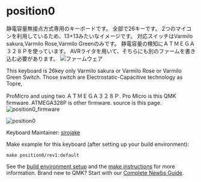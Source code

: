 # position0

静電容量無接点方式専用のキーボードです。
全部で26キーです。
2つのマイコンを利用しているため、13+13みたいなイメージです。
対応スイッチはVarmilo sakura,Varmilo Rose,Varmilo Greenのみです。
静電容量の検知にＡＴＭＥＧＡ３２８Ｐを使っています。
AVRライタを用いて、そちらにも別のファームを書き込む必要があります。
![ファームウェア](https://github.com/ginjake/position0_firmware)

This keyboard is 26key only Varmilo sakura or Varmilo Rose or Varmilo Green Switch.
Those switch are Electrostatic-Capacitive technology as Topre,

ProMicro and using two ＡＴＭＥＧＡ３２８Ｐ.
Pro Micro is this QMK firmware.
ATMEGA328P is other firmware.
source is this page.
![position0_firmware](https://github.com/ginjake/position0_firmware)

![position0](https://pbs.twimg.com/media/EKnLricUcAAowb0?format=jpg&name=4096x4096)




Keyboard Maintainer: [sirojake](https://github.com/ginjake)  


Make example for this keyboard (after setting up your build environment):

    make position0/rev1:default

See the [build environment setup](https://docs.qmk.fm/#/getting_started_build_tools) and the [make instructions](https://docs.qmk.fm/#/getting_started_make_guide) for more information. Brand new to QMK? Start with our [Complete Newbs Guide](https://docs.qmk.fm/#/newbs).
